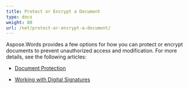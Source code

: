 ```yaml
---
title: Protect or Encrypt a Document
type: docs
weight: 80
url: /net/protect-or-encrypt-a-document/
---
```


Aspose.Words provides a few options for how you can protect or encrypt documents to prevent unauthorized access and modification. For more details, see the following articles:

* [Document Protection](https://docs.aspose.com/words/net/document-protection/)

* [Working with Digital Signatures](https://docs.aspose.com/words/net/working-with-digital-signatures/)

